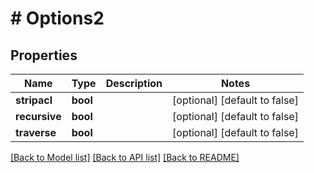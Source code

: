 # # Options2

## Properties

Name | Type | Description | Notes
------------ | ------------- | ------------- | -------------
**stripacl** | **bool** |  | [optional] [default to false]
**recursive** | **bool** |  | [optional] [default to false]
**traverse** | **bool** |  | [optional] [default to false]

[[Back to Model list]](../../README.md#models) [[Back to API list]](../../README.md#endpoints) [[Back to README]](../../README.md)
